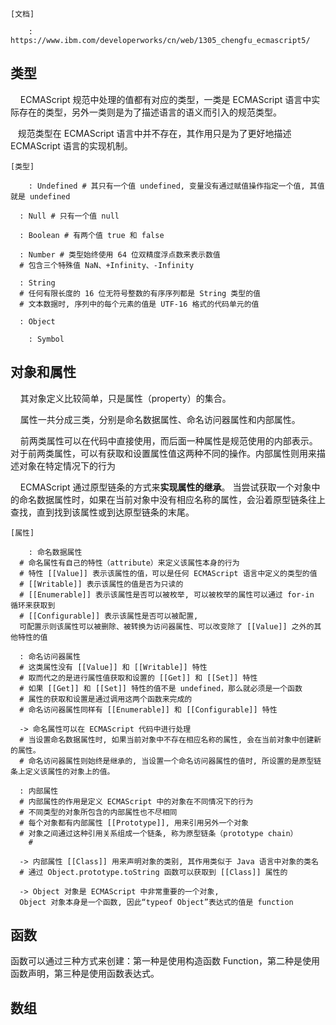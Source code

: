 
```
[文档]

	: https://www.ibm.com/developerworks/cn/web/1305_chengfu_ecmascript5/

```

## 类型


    ECMAScript 规范中处理的值都有对应的类型，一类是 ECMAScript 语言中实际存在的类型，另外一类则是为了描述语言的语义而引入的规范类型。

   规范类型在 ECMAScript 语言中并不存在，其作用只是为了更好地描述 ECMAScript 语言的实现机制。

```
[类型]

	: Undefined # 其只有一个值 undefined, 变量没有通过赋值操作指定一个值, 其值就是 undefined

  : Null # 只有一个值 null

  : Boolean # 有两个值 true 和 false

  : Number # 类型始终使用 64 位双精度浮点数来表示数值
  # 包含三个特殊值 NaN、+Infinity、-Infinity

  : String
  # 任何有限长度的 16 位无符号整数的有序序列都是 String 类型的值
  # 文本数据时, 序列中的每个元素的值是 UTF-16 格式的代码单元的值

  : Object

	: Symbol
```

## 对象和属性

    其对象定义比较简单，只是属性（property）的集合。

    属性一共分成三类，分别是命名数据属性、命名访问器属性和内部属性。

    前两类属性可以在代码中直接使用，而后面一种属性是规范使用的内部表示。对于前两类属性，可以有获取和设置属性值这两种不同的操作。内部属性则用来描述对象在特定情况下的行为

    ECMAScript 通过原型链条的方式来**实现属性的继承**。 当尝试获取一个对象中的命名数据属性时，如果在当前对象中没有相应名称的属性，会沿着原型链条往上查找，直到找到该属性或到达原型链条的末尾。

```
[属性]

	: 命名数据属性
  # 命名属性有自己的特性（attribute）来定义该属性本身的行为
  # 特性 [[Value]] 表示该属性的值，可以是任何 ECMAScript 语言中定义的类型的值
  # [[Writable]] 表示该属性的值是否为只读的
  # [[Enumerable]] 表示该属性是否可以被枚举, 可以被枚举的属性可以通过 for-in 循环来获取到
  # [[Configurable]] 表示该属性是否可以被配置, 
  可配置示则该属性可以被删除、被转换为访问器属性、可以改变除了 [[Value]] 之外的其他特性的值

  : 命名访问器属性
  # 这类属性没有 [[Value]] 和 [[Writable]] 特性
  # 取而代之的是进行属性值获取和设置的 [[Get]] 和 [[Set]] 特性
  # 如果 [[Get]] 和 [[Set]] 特性的值不是 undefined，那么就必须是一个函数
  # 属性的获取和设置是通过调用这两个函数来完成的
  # 命名访问器属性同样有 [[Enumerable]] 和 [[Configurable]] 特性

  -> 命名属性可以在 ECMAScript 代码中进行处理
  # 当设置命名数据属性时, 如果当前对象中不存在相应名称的属性, 会在当前对象中创建新的属性。
  # 命名访问器属性则始终是继承的, 当设置一个命名访问器属性的值时, 所设置的是原型链条上定义该属性的对象上的值。

  : 内部属性
  # 内部属性的作用是定义 ECMAScript 中的对象在不同情况下的行为
  # 不同类型的对象所包含的内部属性也不尽相同
  # 每个对象都有内部属性 [[Prototype]], 用来引用另外一个对象
  # 对象之间通过这种引用关系组成一个链条, 称为原型链条（prototype chain）
	# 

  -> 内部属性 [[Class]] 用来声明对象的类别, 其作用类似于 Java 语言中对象的类名
  # 通过 Object.prototype.toString 函数可以获取到 [[Class]] 属性的

  -> Object 对象是 ECMAScript 中非常重要的一个对象,
  Object 对象本身是一个函数, 因此“typeof Object”表达式的值是 function
```

## 函数

函数可以通过三种方式来创建：第一种是使用构造函数 Function，第二种是使用函数声明，第三种是使用函数表达式。

## 数组

